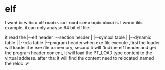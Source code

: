elf
===
I want to write a elf reader. so i read some topic about it.
I wrote this example, it can only analyse 64 bit elf file.

it read the
       |--elf header
       |--section header
       | |--symbol table
       | |--dynamic table
       | |--rela  table
       |--program header
when exe file execute ,first the loader will loader the exe file to memory,
second it will find the elf header and get the program header content, it will
load the PT_LOAD type content to the virtual address.
after that it will find the content need to relocated ,named the reloc :w

